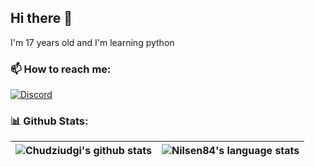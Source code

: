 ## Hi there 👋
I'm 17 years old and I'm learning python

### 📫 How to reach me:  
[![Discord](https://img.shields.io/badge/-chudy%231294-%235662f6?logo=discord&style=flat-square&logoColor=white)](https://discordapp.com/users/441492546028306436)

### 📊 Github Stats:
| <img align="center" src="https://github-readme-stats.vercel.app/api?username=ChudziudgiToJa&show_icons=true&hide_border=true" alt="Chudziudgi's github stats"/> | <img align="center" src="https://github-readme-stats.vercel.app/api/top-langs/?username=ChudziudgiToJa&layout=compact&hide_border=true&exclude_repo=Seven-bot" alt="Nilsen84's language stats"/> |
| ----------- | ----------- |
